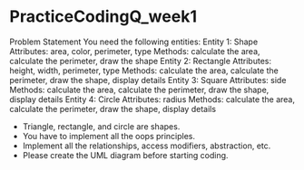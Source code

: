# PracticeCodingQ_week1
Problem Statement
You need the following entities:
Entity 1: Shape
Attributes: area, color, perimeter, type
Methods: calculate the area, calculate the perimeter, draw the shape
Entity 2: Rectangle
Attributes: height, width, perimeter, type
Methods: calculate the area, calculate the perimeter, draw the shape, display details
Entity 3: Square
Attributes: side
Methods: calculate the area, calculate the perimeter, draw the shape, display details
Entity 4: Circle
Attributes: radius
Methods: calculate the area, calculate the perimeter, draw the shape, display details
- Triangle, rectangle, and circle are shapes.
- You have to implement all the oops principles.
- Implement all the relationships, access modifiers, abstraction, etc.
- Please create the UML diagram before starting coding.